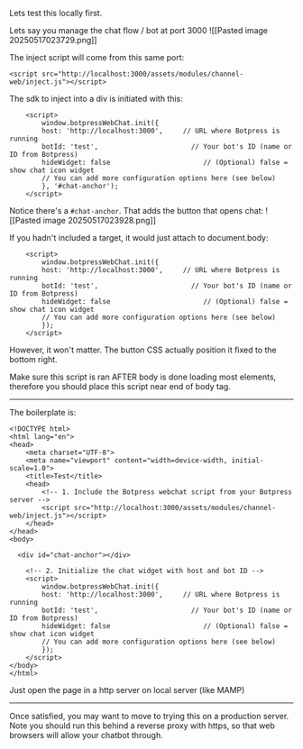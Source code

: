 
Lets test this locally first.

Lets say you manage the chat flow / bot at port 3000
![[Pasted image 20250517023729.png]]

The inject script will come from this same port:
```
<script src="http://localhost:3000/assets/modules/channel-web/inject.js"></script>
```

The sdk to inject into a div is initiated with this:
```
    <script>
        window.botpressWebChat.init({
        host: 'http://localhost:3000',     // URL where Botpress is running
        botId: 'test',                       // Your bot's ID (name or ID from Botpress)
        hideWidget: false                       // (Optional) false = show chat icon widget
        // You can add more configuration options here (see below)
        }, '#chat-anchor');
    </script>
```

Notice there's a `#chat-anchor`. That adds the button that opens chat:
![[Pasted image 20250517023928.png]]


If you hadn't included a target, it would just attach to document.body:
```
    <script>
        window.botpressWebChat.init({
        host: 'http://localhost:3000',     // URL where Botpress is running
        botId: 'test',                       // Your bot's ID (name or ID from Botpress)
        hideWidget: false                       // (Optional) false = show chat icon widget
        // You can add more configuration options here (see below)
        });
    </script>
```

However, it won't matter. The button CSS actually position it fixed to the bottom right.

Make sure this script is ran AFTER body is done loading most elements, therefore you should place this script near end of body tag.

----

The boilerplate is:
```
<!DOCTYPE html>
<html lang="en">
<head>
    <meta charset="UTF-8">
    <meta name="viewport" content="width=device-width, initial-scale=1.0">
    <title>Test</title>
    <head>
        <!-- 1. Include the Botpress webchat script from your Botpress server -->
        <script src="http://localhost:3000/assets/modules/channel-web/inject.js"></script>
    </head>
</head>
<body>

  <div id="chat-anchor"></div>
    
    <!-- 2. Initialize the chat widget with host and bot ID -->
    <script>
        window.botpressWebChat.init({
        host: 'http://localhost:3000',     // URL where Botpress is running
        botId: 'test',                       // Your bot's ID (name or ID from Botpress)
        hideWidget: false                       // (Optional) false = show chat icon widget
        // You can add more configuration options here (see below)
        });
    </script>
</body>
</html>
```

Just open the page in a http server on local server (like MAMP)

---

Once satisfied, you may want to move to trying this on a production server. Note you should run this behind a reverse proxy with https, so that web browsers will allow your chatbot through.